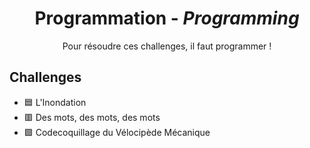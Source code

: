 <div align="center">
  <h1>Programmation - <i>Programming</i></h1>
  <p>
    Pour résoudre ces challenges, il faut programmer !
  </p>
</div>

## Challenges
- 🟦 L'Inondation
- 🟥 Des mots, des mots, des mots
- 🟪 Codecoquillage du Vélocipède Mécanique
